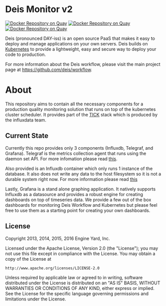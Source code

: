 # Deis Monitor v2
[![Docker Repository on Quay](https://quay.io/repository/deisci/grafana/status "Docker Repository on Quay")](https://quay.io/repository/deisci/grafana)
[![Docker Repository on Quay](https://quay.io/repository/deisci/influxdb/status "Docker Repository on Quay")](https://quay.io/repository/deisci/influxdb)
[![Docker Repository on Quay](https://quay.io/repository/deisci/telegraf/status "Docker Repository on Quay")](https://quay.io/repository/deisci/telegraf)

Deis (pronounced DAY-iss) is an open source PaaS that makes it easy to deploy and manage applications on your own servers. Deis builds on [Kubernetes][k8s-home] to provide a lightweight, easy and secure way to deploy your code to production.

For more information about the Deis workflow, please visit the main project page at https://github.com/deis/workflow.

# About
This repository aims to contain all the necessary components for a production quality monitoring solution that runs on top of the kubernetes cluster scheduler. It provides part of the [TICK](https://influxdata.com/time-series-platform/) stack which is produced by the influxdata team.

## Current State
Currently this repo provides only 3 components (Influxdb, Telegraf, and Grafana). Telegraf is the metrics collection agent that runs using the daemon set API. For more infomation please read [this](telegraf/README.md).

Also provided is an Influxdb container which only runs 1 instance of the database. It also does not write any data to the host filesystem so it is not a durable system right now. For more information please read [this](influxdb/README.md)

Lastly, Grafana is a stand alone graphing application. It natively supports Influxdb as a datasource and provides a robust engine for creating dashboards on top of timeseries data. We provide a few out of the box dashboards for monitoring Deis Workflow and Kubernetes but please feel free to use them as a starting point for creating your own dashboards.

## License
Copyright 2013, 2014, 2015, 2016 Engine Yard, Inc.

Licensed under the Apache License, Version 2.0 (the "License");
you may not use this file except in compliance with the License.
You may obtain a copy of the License at

    http://www.apache.org/licenses/LICENSE-2.0

Unless required by applicable law or agreed to in writing, software
distributed under the License is distributed on an "AS IS" BASIS,
WITHOUT WARRANTIES OR CONDITIONS OF ANY KIND, either express or implied.
See the License for the specific language governing permissions and
limitations under the License.

[k8s-home]: http://kubernetes.io/
[issues]: https://github.com/deis/monitor/issues
[prs]: https://github.com/deis/monitor/pulls
